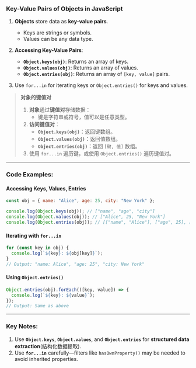 ### Key-Value Pairs of Objects in JavaScript

<audio src="..\..\mp3\1. __Objects__ .mp3"></audio>

1. **Objects** store data as **key-value pairs**.
   - Keys are strings or symbols.
   - Values can be any data type.

2. **Accessing Key-Value Pairs**:
   - **`Object.keys(obj)`**: Returns an array of keys.
   - **`Object.values(obj)`**: Returns an array of values.
   - **`Object.entries(obj)`**: Returns an array of `[key, value]` pairs.

3. Use `for...in` for iterating keys or `Object.entries()` for keys and values.

> **对象的键值对**  
>
> <audio src="..\..\mp3\1, 对象通过键值对存储数据：.mp3"></audio>
>
> 1. **对象**通过**键值对**存储数据：  
>    - 键是字符串或符号，值可以是任意类型。  
> 2. **访问键值对**：  
>    - **`Object.keys(obj)`**：返回键数组。  
>    - **`Object.values(obj)`**：返回值数组。  
>    - **`Object.entries(obj)`**：返回 `[键, 值]` 数组。  
> 3. 使用 `for...in` 遍历键，或使用 `Object.entries()` 遍历键值对。

---

### Code Examples:

<audio src="..\..\mp3\这段代码展示了如何操作和遍历对.mp3"></audio>

#### **Accessing Keys, Values, Entries**
```javascript
const obj = { name: "Alice", age: 25, city: "New York" };

console.log(Object.keys(obj)); // ["name", "age", "city"]
console.log(Object.values(obj)); // ["Alice", 25, "New York"]
console.log(Object.entries(obj)); // [["name", "Alice"], ["age", 25], ["city", "New York"]]
```

#### **Iterating with `for...in`**
```javascript
for (const key in obj) {
  console.log(`${key}: ${obj[key]}`);
}
// Output: "name: Alice", "age: 25", "city: New York"
```

#### **Using `Object.entries()`**
```javascript
Object.entries(obj).forEach(([key, value]) => {
  console.log(`${key}: ${value}`);
});
// Output: Same as above
```

---

### Key Notes:

<audio src="..\..\mp3\1. Use __`Objec.mp3"></audio>

1. Use **`Object.keys`**, **`Object.values`**, and **`Object.entries`** for **structured data extraction**(结构化数据提取).  
2. Use **`for...in`** carefully—filters like `hasOwnProperty()` may be needed to avoid inherited properties.
